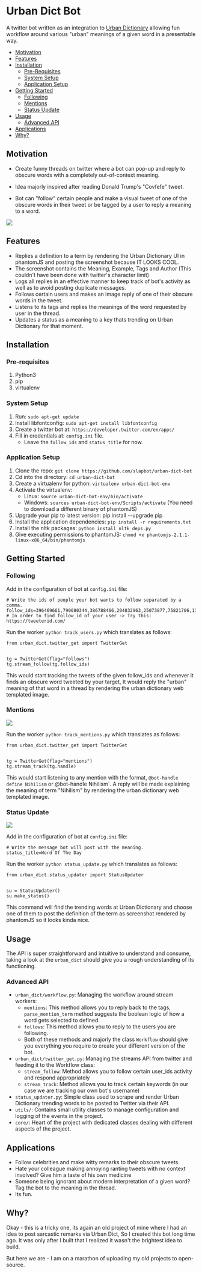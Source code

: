 # Urban Dict Bot

A twitter bot written as an integration to [Urban Dictionary](https://www.urbandictionary.com/) 
allowing fun workflow around various "urban" meanings of a given word in a presentable way.


- [Motivation](#motivation)
- [Features](#features)
- [Installation](#installation)
    - [Pre-Requisites](#pre-requisites)
    - [System Setup](#system-setup)
    - [Application Setup](#application-setup)
- [Getting Started](#getting-started)
    - [Following](#following)
    - [Mentions](#mentions)
    - [Status Update](#status-update)
- [Usage](#usage)
    - [Advanced API](#advanced-api)
- [Applications](#applications)
- [Why?](#why)
    

## Motivation

- Create funny threads on twitter where a bot can pop-up and 
reply to obscure words with a completely out-of-context meaning.

- Idea majorly inspired after reading 
Donald Trump's "Covfefe" tweet.

- Bot can "follow" certain people and make a visual tweet 
of one of the obscure words in their tweet or be tagged by a user to reply a meaning to a word.

![](https://github.com/SlapBot/urban-dict-bot/blob/master/screenshots/0.gif)


## Features

- Replies a definition to a term by rendering the Urban Dictionary UI in phantomJS and posting the screenshot because IT LOOKS COOL.
- The screenshot contains the Meaning, Example, Tags and Author (This couldn't have been done with twitter's character limit)
- Logs all replies in an effective manner to keep track of bot's activity as well as to avoid posting duplicate messages.
- Follows certain users and makes an image reply of one of their obscure words in the tweet.
- Listens to its tags and replies the meanings of the word requested by user in the thread.
- Updates a status as a meaning to a key thats trending on Urban Dictionary for that moment.


## Installation

### Pre-requisites

1. Python3
2. pip
3. virtualenv

### System Setup

1. Run: `sudo apt-get update`
2. Install libfontconfig: `sudo apt-get install libfontconfig`
3. Create a twitter bot at: `https://developer.twitter.com/en/apps/`
4. Fill in credentials at: `config.ini` file.
    - Leave the `follow_ids` and `status_title` for now.


### Application Setup

1. Clone the repo: `git clone https://github.com/slapbot/urban-dict-bot`
2. Cd into the directory: `cd urban-dict-bot`
3. Create a virtualenv for python: `virtualenv urban-dict-bot-env`
4. Activate the virtualenv:
    - Linux: `source urban-dict-bot-env/bin/activate`
    - Windows: `sources urban-dict-bot-env/Scripts/activate` (You need to download a different binary of phantomJS)
5. Upgrade your pip to latest version: pip install --upgrade pip
6. Install the application dependencies: `pip install -r requirements.txt`
7. Install the nltk packages: `python install_nltk_deps.py`
8. Give executing permissions to phantomJS: `chmod +x phantomjs-2.1.1-linux-x86_64/bin/phantomjs`


## Getting Started

### Following

Add in the configuration of bot at `config.ini` file:
```
# Write the ids of people your bot wants to follow separated by a comma.
follow_ids=396469661,790080344,386788466,204832963,25073877,75821706,1339835893,44196397
# In order to find follow_id of your user -> Try this: https://tweeterid.com/
```

Run the worker `python track_users.py` which translates as follows:
```
from urban_dict.twitter_get import TwitterGet


tg = TwitterGet(flag="follows")
tg.stream_follow(tg.follow_ids)

```

This would start tracking the tweets of the given follow_ids and whenever it finds an obscure word tweeted by your target, 
It would reply the "urban" meaning of that word in a thread by rendering the urban dictionary web templated image.


### Mentions

![](https://github.com/SlapBot/urban-dict-bot/blob/master/screenshots/2.gif)

Run the worker `python track_mentions.py` which translates as follows:
```
from urban_dict.twitter_get import TwitterGet


tg = TwitterGet(flag="mentions")
tg.stream_track(tg.handle)

```

This would start listening to any mention with the format, `@bot-handle define Nihilism` or @bot-handle Nihilism`. 
A reply will be made explaining the meaning of term "Nihilism" by rendering the urban dictionary web templated image.

### Status Update

![](https://github.com/SlapBot/urban-dict-bot/blob/master/screenshots/1.gif)

Add in the configuration of bot at `config.ini` file:
```
# Write the message bot will post with the meaning.
status_title=Word Of The Day
```

Run the worker `python status_update.py` which translates as follows:
```
from urban_dict.status_updater import StatusUpdater


su = StatusUpdater()
su.make_status()

```

This command will find the trending words at Urban Dictionary and 
choose one of them to post the definition of the term as screenshot rendered by phantomJS so it looks kinda nice.

## Usage

The API is super straightforward and intuitive to understand and consume, 
taking a look at the `urban_dict` should give you a rough understanding of its functioning.

### Advanced API

- `urban_dict/workflow.py`: Managing the workflow around stream workers:
    - `mentions`: This method allows you to reply back to the tags, 
    `parse_mention_term` method suggests the boolean logic of how a word gets selected to defined.
    - `follows`: This method allows you to reply to the users you are following.
    - Both of these methods and majorly the class `Workflow` should give you everything you require to create your different 
    version of the bot.
- `urban_dict/twitter_get.py`: Managing the streams API from twitter and feeding it to the Workflow class:
    - `stream_follow`: Method allows you to follow certain user_ids activity and respond appropriately
    - `stream_track`: Method allows you to track certain keywords (in our case we are tracking our own bot's username)
- `status_updater.py`: Simple class used to scrape and render Urban Dictionary trending words to be posted to Twitter via their API.
- `utils/`: Contains small utility classes to manage configuration and logging of the events in the project.
- `core/`: Heart of the project with dedicated classes dealing with different aspects of the project.

## Applications

- Follow celebrities and make witty remarks to their obscure tweets.
- Hate your colleague making annoying ranting tweets with no context involved? Give him a taste of his own medicine
- Someone being ignorant about modern interpretation of a given word? Tag the bot to the meaning in the thread.
- Its fun.

## Why?

Okay - this is a tricky one, its again an old project of mine where I had an idea to post sarcastic remarks via Urban Dict, 
So I created this bot long time ago. It was only after I built that I realized it wasn't the brightest idea to build.

But here we are - I am on a marathon of uploading my old projects to open-source.
